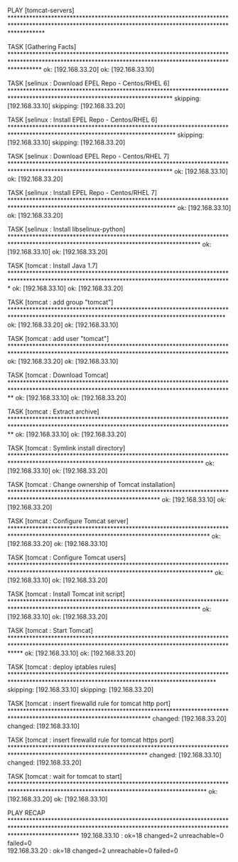 
PLAY [tomcat-servers] **********************************************************************************************************************************************************

TASK [Gathering Facts] *********************************************************************************************************************************************************
ok: [192.168.33.20]
ok: [192.168.33.10]

TASK [selinux : Download EPEL Repo - Centos/RHEL 6] ****************************************************************************************************************************
skipping: [192.168.33.10]
skipping: [192.168.33.20]

TASK [selinux : Install EPEL Repo - Centos/RHEL 6] *****************************************************************************************************************************
skipping: [192.168.33.10]
skipping: [192.168.33.20]

TASK [selinux : Download EPEL Repo - Centos/RHEL 7] ****************************************************************************************************************************
ok: [192.168.33.10]
ok: [192.168.33.20]

TASK [selinux : Install EPEL Repo - Centos/RHEL 7] *****************************************************************************************************************************
ok: [192.168.33.10]
ok: [192.168.33.20]

TASK [selinux : Install libselinux-python] *************************************************************************************************************************************
ok: [192.168.33.10]
ok: [192.168.33.20]

TASK [tomcat : Install Java 1.7] ***********************************************************************************************************************************************
ok: [192.168.33.10]
ok: [192.168.33.20]

TASK [tomcat : add group "tomcat"] *********************************************************************************************************************************************
ok: [192.168.33.20]
ok: [192.168.33.10]

TASK [tomcat : add user "tomcat"] **********************************************************************************************************************************************
ok: [192.168.33.20]
ok: [192.168.33.10]

TASK [tomcat : Download Tomcat] ************************************************************************************************************************************************
ok: [192.168.33.10]
ok: [192.168.33.20]

TASK [tomcat : Extract archive] ************************************************************************************************************************************************
ok: [192.168.33.10]
ok: [192.168.33.20]

TASK [tomcat : Symlink install directory] **************************************************************************************************************************************
ok: [192.168.33.10]
ok: [192.168.33.20]

TASK [tomcat : Change ownership of Tomcat installation] ************************************************************************************************************************
ok: [192.168.33.10]
ok: [192.168.33.20]

TASK [tomcat : Configure Tomcat server] ****************************************************************************************************************************************
ok: [192.168.33.20]
ok: [192.168.33.10]

TASK [tomcat : Configure Tomcat users] *****************************************************************************************************************************************
ok: [192.168.33.10]
ok: [192.168.33.20]

TASK [tomcat : Install Tomcat init script] *************************************************************************************************************************************
ok: [192.168.33.10]
ok: [192.168.33.20]

TASK [tomcat : Start Tomcat] ***************************************************************************************************************************************************
ok: [192.168.33.10]
ok: [192.168.33.20]

TASK [tomcat : deploy iptables rules] ******************************************************************************************************************************************
skipping: [192.168.33.10]
skipping: [192.168.33.20]

TASK [tomcat : insert firewalld rule for tomcat http port] *********************************************************************************************************************
changed: [192.168.33.20]
changed: [192.168.33.10]

TASK [tomcat : insert firewalld rule for tomcat https port] ********************************************************************************************************************
changed: [192.168.33.10]
changed: [192.168.33.20]

TASK [tomcat : wait for tomcat to start] ***************************************************************************************************************************************
ok: [192.168.33.20]
ok: [192.168.33.10]

PLAY RECAP *********************************************************************************************************************************************************************
192.168.33.10              : ok=18   changed=2    unreachable=0    failed=0   
192.168.33.20              : ok=18   changed=2    unreachable=0    failed=0   

